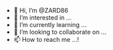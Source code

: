 - 👋 Hi, I’m @ZARD86
- 👀 I’m interested in ...
- 🌱 I’m currently learning ...
- 💞️ I’m looking to collaborate on ...
- 📫 How to reach me ...!

<!---
ZARD86/ZARD86 is a ✨ special ✨ repository because its `README.md` (this file) appears on your GitHub profile.
You can click the Preview link to take a look at your changes.
--->
